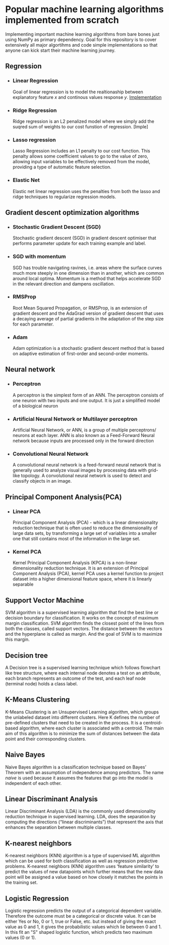 # Popular machine learning algorithms implemented from scratch 

Implementing important machine learning algorithms from bare bones just using NumPy as primary dependency. Goal for this repository is to cover extensively all major algortihms and code simple implementations so that anyone can kick start their machine learning journey.

## Regression

- ### Linear Regression
  Goal of linear regression is to model the realtionaship between explanatory feature *x* and continous values response *y*. [Implementation](Perceptron)

- ### Ridge Regression
  Ridge regression is an L2 penalized model where we simply add the suqred sum of weights to our cost funstion of regression. [Imple]

- ### Lasso regression
  Lasso Regression includes an L1 penalty to our cost function. This penalty allows some coefficient values to go to the value of zero, allowing input variables to be effectively removed from the model, providing a type of automatic feature selection.
- ### Elastic Net
  Elastic net linear regression uses the penalties from both the lasso and ridge techniques to regularize regression models.
  
## Gradient descent optimization algorithms

- ### Stochastic Gradient Descent (SGD)
  Stochastic gradient descent (SGD) in gradient descent optimiser that performs parameter update for each training example and label.
  
- ### SGD with momentum
  SGD has trouble navigating ravines, i.e. areas where the surface curves much more steeply in one dimension than in another, which are common around local optima. Momentum is a method that helps accelerate SGD in the relevant direction and dampens oscillation.
  
- ### RMSProp
  Root Mean Squared Propagation, or RMSProp, is an extension of gradient descent and the AdaGrad version of gradient descent that uses a decaying average of partial gradients in the adaptation of the step size for each parameter.
  
- ### Adam
  Adam optimization is a stochastic gradient descent method that is based on adaptive estimation of first-order and second-order moments.
  
## Neural network

- ### Perceptron
  A perceptron is the simplest form of an ANN. The perceptron consists of one neuron with two inputs and one output. It is just a simplified model of a biological neuron

- ### Artificial Neural Network or Multilayer perceptron
  Artificial Neural Network, or ANN, is a group of multiple perceptrons/ neurons at each layer. ANN is also known as a Feed-Forward Neural network because inputs are processed only in the forward direction
 
- ### Convolutional Neural Network
  A convolutional neural network is a feed-forward neural network that is generally used to analyze visual images by processing data with grid-like topology. A convolutional neural network is used to detect and classify objects in an image.
  
## Principal Component Analysis(PCA)

- ### Linear PCA
  Principal Component Analysis (PCA) - which is a linear dimensionality reduction technique that is often used to reduce the dimensionality of large data sets, by transforming a large set of variables into a smaller one that still contains most of the information in the large set.
  
- ### Kernel PCA
  Kernel Principal Component Analysis (KPCA) is a non-linear dimensionality reduction technique. It is an extension of Principal Component Analysis (PCA), kernel PCA uses a kernel function to project dataset into a higher dimensional feature space, where it is linearly separable
  
## Support Vector Machine

SVM algorithm is a supervised learning algorithm that find the best line or decision boundary for classification. It works on the concept of maximum margin classification. SVM algorithm finds the closest point of the lines from both the classes, called support vectors. The distance between the vectors and the hyperplane is called as margin. And the goal of SVM is to maximize this margin. 

## Decision tree

A Decision tree is a supervised learning technique which follows flowchart like tree structure, where each internal node denotes a test on an attribute, each branch represents an outcome of the test, and each leaf node (terminal node) holds a class label. 

## K-Means Clustering

K-Means Clustering is an Unsupervised Learning algorithm, which groups the unlabeled dataset into different clusters. Here K defines the number of pre-defined clusters that need to be created in the process. It is a centroid-based algorithm, where each cluster is associated with a centroid. The main aim of this algorithm is to minimize the sum of distances between the data point and their corresponding clusters.

## Naive Bayes

Naive Bayes algorithm is a classification technique based on Bayes’ Theorem with an assumption of independence among predictors. The name *naive* is used because it assumes the features that go into the model is independent of each other.

## Linear Discriminant Analysis

Linear Discriminant Analysis (LDA) is the commonly used dimensionality reduction technique in supervised learning. LDA, does the separation by computing the directions (“linear discriminants”) that represent the axis that enhances the separation between multiple classes. 

## K-nearest neighbors

K-nearest neighbors (KNN) algorithm is a type of supervised ML algorithm which can be used for both classification as well as regression predictive problems. K-nearest neighbors (KNN) algorithm uses ‘feature similarity’ to predict the values of new datapoints which further means that the new data point will be assigned a value based on how closely it matches the points in the training set.

## Logistic Regression

Logistic regression predicts the output of a categorical dependent variable. Therefore the outcome must be a categorical or discrete value. It can be either Yes or No, 0 or 1, true or False, etc. but instead of giving the exact value as 0 and 1, it gives the probabilistic values which lie between 0 and 1.  In this fit an "S" shaped logistic function, which predicts two maximum values (0 or 1).
